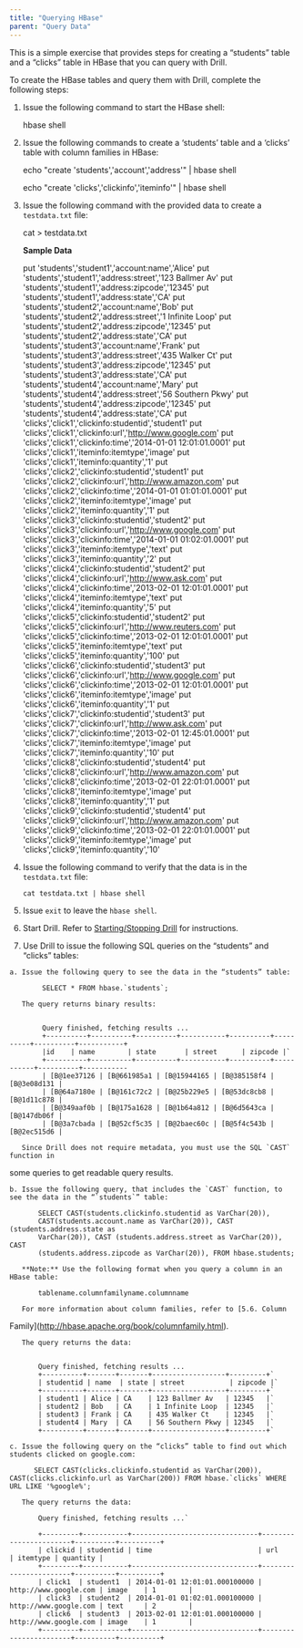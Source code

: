```yaml
---
title: "Querying HBase"
parent: "Query Data"
---
```

This is a simple exercise that provides steps for creating a “students” table
and a “clicks” table in HBase that you can query with Drill.

To create the HBase tables and query them with Drill, complete the following
steps:

  1. Issue the following command to start the HBase shell:
  
        hbase shell

  2. Issue the following commands to create a ‘students’ table and a ‘clicks’ table with column families in HBase:  

    
        echo "create 'students','account','address'" | hbase shell
    
        echo "create 'clicks','clickinfo','iteminfo'" | hbase shell

  3. Issue the following command with the provided data to create a `testdata.txt` file:  

        cat > testdata.txt

     **Sample Data**

        put 'students','student1','account:name','Alice'
        put 'students','student1','address:street','123 Ballmer Av'
        put 'students','student1','address:zipcode','12345'
        put 'students','student1','address:state','CA'
        put 'students','student2','account:name','Bob'
        put 'students','student2','address:street','1 Infinite Loop'
        put 'students','student2','address:zipcode','12345'
        put 'students','student2','address:state','CA'
        put 'students','student3','account:name','Frank'
        put 'students','student3','address:street','435 Walker Ct'
        put 'students','student3','address:zipcode','12345'
        put 'students','student3','address:state','CA'
        put 'students','student4','account:name','Mary'
        put 'students','student4','address:street','56 Southern Pkwy'
        put 'students','student4','address:zipcode','12345'
        put 'students','student4','address:state','CA'
        put 'clicks','click1','clickinfo:studentid','student1'
        put 'clicks','click1','clickinfo:url','http://www.google.com'
        put 'clicks','click1','clickinfo:time','2014-01-01 12:01:01.0001'
        put 'clicks','click1','iteminfo:itemtype','image'
        put 'clicks','click1','iteminfo:quantity','1'
        put 'clicks','click2','clickinfo:studentid','student1'
        put 'clicks','click2','clickinfo:url','http://www.amazon.com'
        put 'clicks','click2','clickinfo:time','2014-01-01 01:01:01.0001'
        put 'clicks','click2','iteminfo:itemtype','image'
        put 'clicks','click2','iteminfo:quantity','1'
        put 'clicks','click3','clickinfo:studentid','student2'
        put 'clicks','click3','clickinfo:url','http://www.google.com'
        put 'clicks','click3','clickinfo:time','2014-01-01 01:02:01.0001'
        put 'clicks','click3','iteminfo:itemtype','text'
        put 'clicks','click3','iteminfo:quantity','2'
        put 'clicks','click4','clickinfo:studentid','student2'
        put 'clicks','click4','clickinfo:url','http://www.ask.com'
        put 'clicks','click4','clickinfo:time','2013-02-01 12:01:01.0001'
        put 'clicks','click4','iteminfo:itemtype','text'
        put 'clicks','click4','iteminfo:quantity','5'
        put 'clicks','click5','clickinfo:studentid','student2'
        put 'clicks','click5','clickinfo:url','http://www.reuters.com'
        put 'clicks','click5','clickinfo:time','2013-02-01 12:01:01.0001'
        put 'clicks','click5','iteminfo:itemtype','text'
        put 'clicks','click5','iteminfo:quantity','100'
        put 'clicks','click6','clickinfo:studentid','student3'
        put 'clicks','click6','clickinfo:url','http://www.google.com'
        put 'clicks','click6','clickinfo:time','2013-02-01 12:01:01.0001'
        put 'clicks','click6','iteminfo:itemtype','image'
        put 'clicks','click6','iteminfo:quantity','1'
        put 'clicks','click7','clickinfo:studentid','student3'
        put 'clicks','click7','clickinfo:url','http://www.ask.com'
        put 'clicks','click7','clickinfo:time','2013-02-01 12:45:01.0001'
        put 'clicks','click7','iteminfo:itemtype','image'
        put 'clicks','click7','iteminfo:quantity','10'
        put 'clicks','click8','clickinfo:studentid','student4'
        put 'clicks','click8','clickinfo:url','http://www.amazon.com'
        put 'clicks','click8','clickinfo:time','2013-02-01 22:01:01.0001'
        put 'clicks','click8','iteminfo:itemtype','image'
        put 'clicks','click8','iteminfo:quantity','1'
        put 'clicks','click9','clickinfo:studentid','student4'
        put 'clicks','click9','clickinfo:url','http://www.amazon.com'
        put 'clicks','click9','clickinfo:time','2013-02-01 22:01:01.0001'
        put 'clicks','click9','iteminfo:itemtype','image'
        put 'clicks','click9','iteminfo:quantity','10'

  4. Issue the following command to verify that the data is in the `testdata.txt` file:  
    
         cat testdata.txt | hbase shell

  5. Issue `exit` to leave the `hbase shell`.
  6. Start Drill. Refer to [Starting/Stopping Drill](/confluence/pages/viewpage.action?pageId=44994063) for instructions.
  7. Use Drill to issue the following SQL queries on the “students” and “clicks” tables:  
  
    a. Issue the following query to see the data in the “students” table:  

            SELECT * FROM hbase.`students`;

       The query returns binary results:

        
            Query finished, fetching results ...
            +----------+----------+----------+-----------+----------+----------+----------+-----------+
            |id    | name        | state       | street      | zipcode |`
            +----------+----------+----------+-----------+----------+-----------+----------+-----------
            | [B@1ee37126 | [B@661985a1 | [B@15944165 | [B@385158f4 |[B@3e08d131 |
            | [B@64a7180e | [B@161c72c2 | [B@25b229e5 | [B@53dc8cb8 |[B@1d11c878 |
            | [B@349aaf0b | [B@175a1628 | [B@1b64a812 | [B@6d5643ca |[B@147db06f |
            | [B@3a7cbada | [B@52cf5c35 | [B@2baec60c | [B@5f4c543b |[B@2ec515d6 |

       Since Drill does not require metadata, you must use the SQL `CAST` function in
some queries to get readable query results.

    b. Issue the following query, that includes the `CAST` function, to see the data in the “`students`” table:

           SELECT CAST(students.clickinfo.studentid as VarChar(20)),
           CAST(students.account.name as VarChar(20)), CAST (students.address.state as
           VarChar(20)), CAST (students.address.street as VarChar(20)), CAST
           (students.address.zipcode as VarChar(20)), FROM hbase.students;

       **Note:** Use the following format when you query a column in an HBase table:
          
           tablename.columnfamilyname.columnname
            
       For more information about column families, refer to [5.6. Column
Family](http://hbase.apache.org/book/columnfamily.html).

       The query returns the data:

        
           Query finished, fetching results ...
           +----------+-------+-------+------------------+---------+`
           | studentid | name  | state | street           | zipcode |`
           +----------+-------+-------+------------------+---------+`
           | student1 | Alice | CA    | 123 Ballmer Av   | 12345   |`
           | student2 | Bob   | CA    | 1 Infinite Loop  | 12345   |`
           | student3 | Frank | CA    | 435 Walker Ct    | 12345   |`
           | student4 | Mary  | CA    | 56 Southern Pkwy | 12345   |`
           +----------+-------+-------+------------------+---------+`

    c. Issue the following query on the “clicks” table to find out which students clicked on google.com:
        
          SELECT CAST(clicks.clickinfo.studentid as VarChar(200)), CAST(clicks.clickinfo.url as VarChar(200)) FROM hbase.`clicks` WHERE URL LIKE '%google%';  

       The query returns the data:
        
           Query finished, fetching results ...`
        
           +---------+-----------+-------------------------------+-----------------------+----------+----------+
           | clickid | studentid | time                          | url                   | itemtype | quantity |
           +---------+-----------+-------------------------------+-----------------------+----------+----------+
           | click1  | student1  | 2014-01-01 12:01:01.000100000 | http://www.google.com | image    | 1        |
           | click3  | student2  | 2014-01-01 01:02:01.000100000 | http://www.google.com | text     | 2        |
           | click6  | student3  | 2013-02-01 12:01:01.000100000 | http://www.google.com | image    | 1        |
           +---------+-----------+-------------------------------+-----------------------+----------+----------+